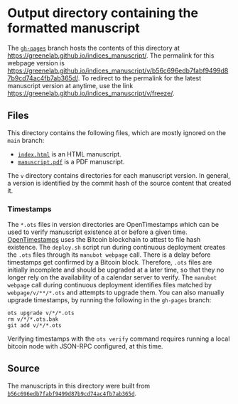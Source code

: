 # Output directory containing the formatted manuscript

The [`gh-pages`](https://github.com/greenelab/indices_manuscript/tree/gh-pages) branch hosts the contents of this directory at <https://greenelab.github.io/indices_manuscript/>.
The permalink for this webpage version is <https://greenelab.github.io/indices_manuscript/v/b56c696edb7fabf9499d87b9cd74ac4fb7ab365d/>.
To redirect to the permalink for the latest manuscript version at anytime, use the link <https://greenelab.github.io/indices_manuscript/v/freeze/>.

## Files

This directory contains the following files, which are mostly ignored on the `main` branch:

+ [`index.html`](index.html) is an HTML manuscript.
+ [`manuscript.pdf`](manuscript.pdf) is a PDF manuscript.

The `v` directory contains directories for each manuscript version.
In general, a version is identified by the commit hash of the source content that created it.

### Timestamps

The `*.ots` files in version directories are OpenTimestamps which can be used to verify manuscript existence at or before a given time.
[OpenTimestamps](https://opentimestamps.org/) uses the Bitcoin blockchain to attest to file hash existence.
The `deploy.sh` script run during continuous deployment creates the `.ots` files through its `manubot webpage` call.
There is a delay before timestamps get confirmed by a Bitcoin block.
Therefore, `.ots` files are initially incomplete and should be upgraded at a later time, so that they no longer rely on the availability of a calendar server to verify.
The `manubot webpage` call during continuous deployment identifies files matched by `webpage/v/**/*.ots` and attempts to upgrade them.
You can also manually upgrade timestamps, by running the following in the `gh-pages` branch:

```shell
ots upgrade v/*/*.ots
rm v/*/*.ots.bak
git add v/*/*.ots
```

Verifying timestamps with the `ots verify` command requires running a local bitcoin node with JSON-RPC configured, at this time.

## Source

The manuscripts in this directory were built from
[`b56c696edb7fabf9499d87b9cd74ac4fb7ab365d`](https://github.com/greenelab/indices_manuscript/commit/b56c696edb7fabf9499d87b9cd74ac4fb7ab365d).
